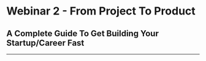 # Webinar 2 - From Project To Product

## A Complete Guide To Get Building Your Startup/Career Fast

---

